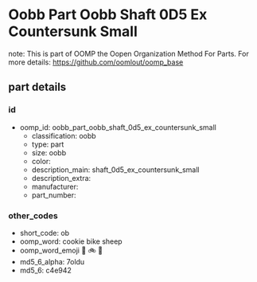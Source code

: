 # Oobb Part Oobb Shaft 0D5 Ex Countersunk Small  

note: This is part of OOMP the Oopen Organization Method For Parts. For more details: https://github.com/oomlout/oomp_base

##  part details





### id
* oomp_id: oobb_part_oobb_shaft_0d5_ex_countersunk_small
  * classification: oobb
  * type: part
  * size: oobb
  * color: 
  * description_main: shaft_0d5_ex_countersunk_small
  * description_extra: 
  * manufacturer: 
  * part_number: 

### other_codes
* short_code: ob
* oomp_word: cookie bike sheep
* oomp_word_emoji :cookie: :bike: :sheep:
* md5_6_alpha: 7oldu
* md5_6: c4e942